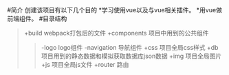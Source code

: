 #简介
创建该项目有以下几个目的
*学习使用vue以及与vue相关插件。
*用vue做前端组件。
#目录结构
> +build	webpack打包后的文件
> +components	项目中用到的公共组件
>> -logo	logo组件
>> -navigation	导航组件
> +css	项目全局css样式
> +db	项目用到的静态数据和模拟获取数据库json数据
> +img	项目全局图片
> +js	项目全局js文件
> +router	路由